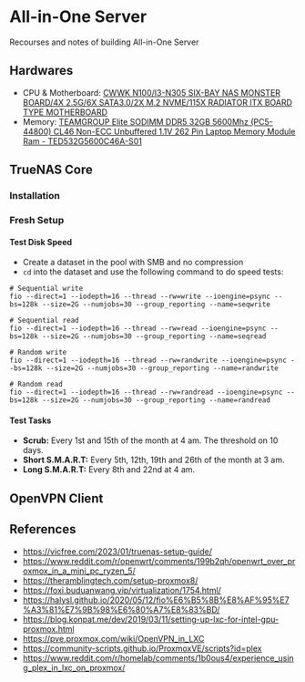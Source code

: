# All-in-One Server
Recourses and notes of building All-in-One Server

## Hardwares
- CPU & Motherboard: [CWWK N100/I3-N305 SIX-BAY NAS MONSTER BOARD/4X 2.5G/6X SATA3.0/2X M.2 NVME/115X RADIATOR ITX BOARD TYPE MOTHERBOARD
](https://cwwk.net/products/cwwk-n100-i3-n305-six-bay-nas-monster-board-4x-2-5g-6x-sata3-0-2x-m-2-nvme-115x-radiator-itx-board-type-motherboard?variant=45197980238056)
- Memory: [TEAMGROUP Elite SODIMM DDR5 32GB 5600Mhz (PC5-44800) CL46 Non-ECC Unbuffered 1.1V 262 Pin Laptop Memory Module Ram - TED532G5600C46A-S01](https://www.amazon.com/dp/B0CRB5MPL4?ref=ppx_yo2ov_dt_b_product_details&th=1)


## TrueNAS Core
### Installation
### Fresh Setup
#### Test Disk Speed
- Create a dataset in the pool with SMB and no compression
- `cd` into the dataset and use the following command to do speed tests:
```
# Sequential write
fio --direct=1 --iodepth=16 --thread --rw=write --ioengine=psync --bs=128k --size=2G --numjobs=30 --group_reporting --name=seqwrite

# Sequential read
fio --direct=1 --iodepth=16 --thread --rw=read --ioengine=psync --bs=128k --size=2G --numjobs=30 --group_reporting --name=seqread

# Random write
fio --direct=1 --iodepth=16 --thread --rw=randwrite --ioengine=psync --bs=128k --size=2G --numjobs=30 --group_reporting --name=randwrite

# Random read
fio --direct=1 --iodepth=16 --thread --rw=randread --ioengine=psync --bs=128k --size=2G --numjobs=30 --group_reporting --name=randread
```

#### Test Tasks
- **Scrub:** Every 1st and 15th of the month at 4 am. The threshold on 10 days.
- **Short S.M.A.R.T:** Every 5th, 12th, 19th and 26th of the month at 3 am.
- **Long S.M.A.R.T:** Every 8th and 22nd at 4 am.


## OpenVPN Client


## References
- https://vicfree.com/2023/01/truenas-setup-guide/
- https://www.reddit.com/r/openwrt/comments/199b2qh/openwrt_over_proxmox_in_a_mini_pc_ryzen_5/
- https://theramblingtech.com/setup-proxmox8/
- https://foxi.buduanwang.vip/virtualization/1754.html/
- https://halysl.github.io/2020/05/12/fio%E6%B5%8B%E8%AF%95%E7%A3%81%E7%9B%98%E6%80%A7%E8%83%BD/
- https://blog.konpat.me/dev/2019/03/11/setting-up-lxc-for-intel-gpu-proxmox.html
- https://pve.proxmox.com/wiki/OpenVPN_in_LXC
- https://community-scripts.github.io/ProxmoxVE/scripts?id=plex
- https://www.reddit.com/r/homelab/comments/1b0ous4/experience_using_plex_in_lxc_on_proxmox/

